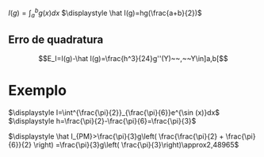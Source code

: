 $\displaystyle I(g)=\int_a^bg(x)dx$
$\displaystyle \hat I(g)=hg(\frac{a+b}{2})$

## Erro de quadratura

$$E_I=I(g)-\hat I(g)=\frac{h^3}{24}g''(Y)~~,~~Y\in]a,b[$$

# Exemplo

$\displaystyle I=\int^{\frac{\pi}{2}}_{\frac{\pi}{6}}e^{\sin (x)}dx$            $\displaystyle h=\frac{\pi}{2}-\frac{\pi}{6}=\frac{\pi}{3}$

$\displaystyle \hat I_{PM}>\frac{\pi}{3}g\left( \frac{\frac{\pi}{2} + \frac{\pi}{6}}{2} \right) =\frac{\pi}{3}g\left( \frac{\pi}{3}\right)\approx2,48965$  
 